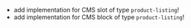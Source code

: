 - add implementation for CMS slot of type `product-listing`!
- add implementation for CMS block of type `product-listing`!